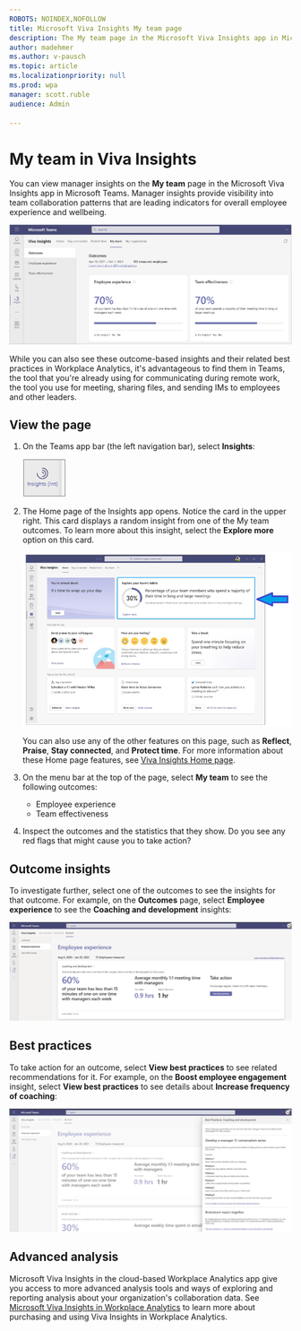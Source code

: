 ```yaml
---
ROBOTS: NOINDEX,NOFOLLOW
title: Microsoft Viva Insights My team page
description: The My team page in the Microsoft Viva Insights app in Microsoft Teams
author: madehmer
ms.author: v-pausch
ms.topic: article
ms.localizationpriority: null
ms.prod: wpa
manager: scott.ruble
audience: Admin

---
```


# My team in Viva Insights

You can view manager insights on the **My team** page in the Microsoft Viva Insights app in Microsoft Teams. Manager insights provide visibility into team collaboration patterns that are leading indicators for overall employee experience and wellbeing.

![My team page.](./images/viva-myteam.png)

While you can also see these outcome-based insights and their related best practices in Workplace Analytics, it's advantageous to find them in Teams, the tool that you're already using for communicating during remote work, the tool you use for meeting, sharing files, and sending IMs to employees and other leaders.

## View the page

1. On the Teams app bar (the left navigation bar), select **Insights**:

   ![Insights icon.](./images/insights-icon.png)

2. The Home page of the Insights app opens. Notice the card in the upper right. This card displays a random insight from one of the My team outcomes. To learn more about this insight, select the **Explore more** option on this card.

   ![Insights Home page.](./images/home-mgr.png)

   You can also use any of the other features on this page, such as **Reflect**, **Praise**, **Stay connected**, and **Protect time**. For more information about these Home page features, see [Viva Insights Home page](/insights/viva-insights-home).

3. On the menu bar at the top of the page, select **My team** to see the following outcomes:

   * Employee experience
   * Team effectiveness

4. Inspect the outcomes and the statistics that they show. Do you see any red flags that might cause you to take action?  

## Outcome insights

To investigate further, select one of the outcomes to see the insights for that outcome. For example, on the **Outcomes** page, select **Employee experience** to see the **Coaching and development** insights:

![Coaching and development.](./images/viva-team-drill-down.png)

## Best practices

To take action for an outcome, select **View best practices** to see related recommendations for it. For example, on the **Boost employee engagement** insight, select **View best practices** to see details about **Increase frequency of coaching**:

![Best practice - Coaching frequency.](./images/viva-team-coaching-flyout.png)

## Advanced analysis

Microsoft Viva Insights in the cloud-based Workplace Analytics app give you access to more advanced analysis tools and ways of exploring and reporting analysis about your organization's collaboration data. See [Microsoft Viva Insights in Workplace Analytics](https://microsoft.com/microsoft-365/business/workplace-analytics) to learn more about purchasing and using Viva Insights in Workplace Analytics.
